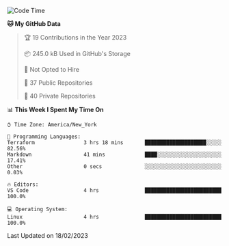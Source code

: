 <!--START_SECTION:waka-->
![Code Time](http://img.shields.io/badge/Code%20Time-127%20hrs%2042%20mins-blue)

**🐱 My GitHub Data** 

> 🏆 19 Contributions in the Year 2023
 > 
> 📦 245.0 kB Used in GitHub's Storage 
 > 
> 🚫 Not Opted to Hire
 > 
> 📜 37 Public Repositories 
 > 
> 🔑 40 Private Repositories  
 > 
📊 **This Week I Spent My Time On** 

```text
⌚︎ Time Zone: America/New_York

💬 Programming Languages: 
Terraform                3 hrs 18 mins       ████████████████████░░░░░   82.56% 
Markdown                 41 mins             ████░░░░░░░░░░░░░░░░░░░░░   17.41% 
Other                    0 secs              ░░░░░░░░░░░░░░░░░░░░░░░░░   0.03%

🔥 Editors: 
VS Code                  4 hrs               █████████████████████████   100.0%

💻 Operating System: 
Linux                    4 hrs               █████████████████████████   100.0%

```


 Last Updated on 18/02/2023
<!--END_SECTION:waka-->